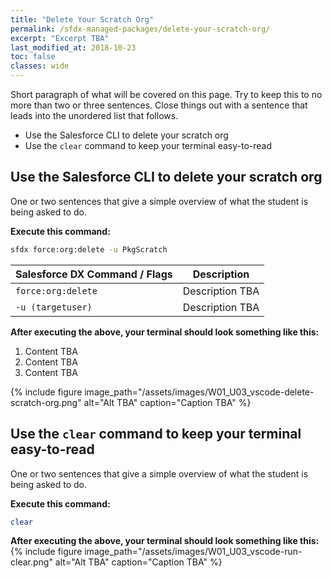 ```yaml
---
title: "Delete Your Scratch Org"
permalink: /sfdx-managed-packages/delete-your-scratch-org/
excerpt: "Excerpt TBA"
last_modified_at: 2018-10-23
toc: false
classes: wide
---
```


Short paragraph of what will be covered on this page.  Try to keep this to no more than two or three sentences. Close things out with a sentence that leads into the unordered list that follows.

* Use the Salesforce CLI to delete your scratch org
* Use the `clear` command to keep your terminal easy-to-read

## Use the Salesforce CLI to delete your scratch org
One or two sentences that give a simple overview of what the student is being asked to do.

**Execute this command:**
```bash
sfdx force:org:delete -u PkgScratch
```

| Salesforce DX Command / Flags   | Description                                             |
| --------------------------------| --------------------------------------------------------|
| `force:org:delete`              | Description TBA                                         |
| `-u (targetuser)`               | Description TBA                                         |

**After executing the above, your terminal should look something like this:**

1. Content TBA
2. Content TBA
3. Content TBA

{% include figure image_path="/assets/images/W01_U03_vscode-delete-scratch-org.png" alt="Alt TBA" caption="Caption TBA" %}


## Use the `clear` command to keep your terminal easy-to-read
One or two sentences that give a simple overview of what the student is being asked to do.

**Execute this command:**
```bash
clear
```
**After executing the above, your terminal should look something like this:**
{% include figure image_path="/assets/images/W01_U03_vscode-run-clear.png" alt="Alt TBA" caption="Caption TBA" %}
